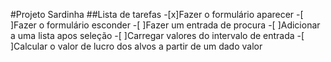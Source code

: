 #Projeto Sardinha
##Lista de tarefas
-[x]Fazer o formulário aparecer
-[ ]Fazer o formulário esconder
-[ ]Fazer um entrada de procura
-[ ]Adicionar a uma lista apos seleção
-[ ]Carregar valores do intervalo de entrada
-[ ]Calcular o valor de lucro dos alvos a partir de um dado valor
